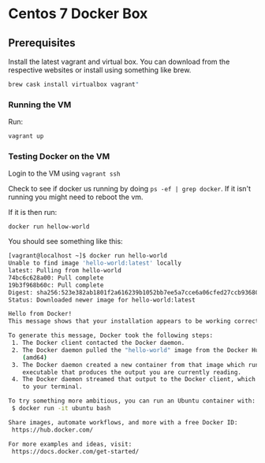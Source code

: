 Centos 7 Docker Box
===================

## Prerequisites

Install the latest vagrant and virtual box. You can download from the respective websites or install using something like
brew.

```bash
brew cask install virtualbox vagrant"
```

### Running the VM

Run:

```bash
vagrant up
```

### Testing Docker on the VM

Login to the VM using `vagrant ssh`

Check to see if docker us running by doing `ps -ef | grep docker`. If it isn't 
running you might need to reboot the vm.

If it is then run:

`docker run hellow-world`

You should see something like this:

```bash
[vagrant@localhost ~]$ docker run hello-world
Unable to find image 'hello-world:latest' locally
latest: Pulling from hello-world
74bc6c628a00: Pull complete
19b3f968b60c: Pull complete
Digest: sha256:523e382ab1801f2a616239b1052bb7ee5a7cce6a06cfed27ccb93680eacad6ef
Status: Downloaded newer image for hello-world:latest

Hello from Docker!
This message shows that your installation appears to be working correctly.

To generate this message, Docker took the following steps:
 1. The Docker client contacted the Docker daemon.
 2. The Docker daemon pulled the "hello-world" image from the Docker Hub.
    (amd64)
 3. The Docker daemon created a new container from that image which runs the
    executable that produces the output you are currently reading.
 4. The Docker daemon streamed that output to the Docker client, which sent it
    to your terminal.

To try something more ambitious, you can run an Ubuntu container with:
 $ docker run -it ubuntu bash

Share images, automate workflows, and more with a free Docker ID:
 https://hub.docker.com/

For more examples and ideas, visit:
 https://docs.docker.com/get-started/
```


